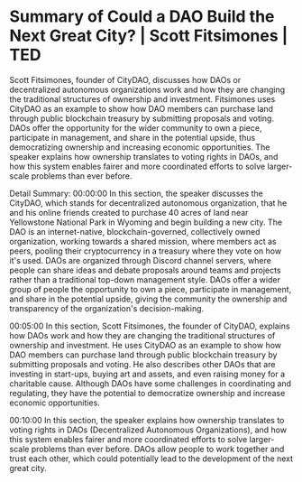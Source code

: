 # Summary of Could a DAO Build the Next Great City? | Scott Fitsimones | TED

Scott Fitsimones, founder of CityDAO, discusses how DAOs or decentralized autonomous organizations work and how they are changing the traditional structures of ownership and investment. Fitsimones uses CityDAO as an example to show how DAO members can purchase land through public blockchain treasury by submitting proposals and voting. DAOs offer the opportunity for the wider community to own a piece, participate in management, and share in the potential upside, thus democratizing ownership and increasing economic opportunities. The speaker explains how ownership translates to voting rights in DAOs, and how this system enables fairer and more coordinated efforts to solve larger-scale problems than ever before.

Detail Summary: 
00:00:00
In this section, the speaker discusses the CityDAO, which stands for decentralized autonomous organization, that he and his online friends created to purchase 40 acres of land near Yellowstone National Park in Wyoming and begin building a new city. The DAO is an internet-native, blockchain-governed, collectively owned organization, working towards a shared mission, where members act as peers, pooling their cryptocurrency in a treasury where they vote on how it's used. DAOs are organized through Discord channel servers, where people can share ideas and debate proposals around teams and projects rather than a traditional top-down management style. DAOs offer a wider group of people the opportunity to own a piece, participate in management, and share in the potential upside, giving the community the ownership and transparency of the organization's decision-making.

00:05:00
In this section, Scott Fitsimones, the founder of CityDAO, explains how DAOs work and how they are changing the traditional structures of ownership and investment. He uses CityDAO as an example to show how DAO members can purchase land through public blockchain treasury by submitting proposals and voting. He also describes other DAOs that are investing in start-ups, buying art and assets, and even raising money for a charitable cause. Although DAOs have some challenges in coordinating and regulating, they have the potential to democratize ownership and increase economic opportunities.

00:10:00
In this section, the speaker explains how ownership translates to voting rights in DAOs (Decentralized Autonomous Organizations), and how this system enables fairer and more coordinated efforts to solve larger-scale problems than ever before. DAOs allow people to work together and trust each other, which could potentially lead to the development of the next great city.

